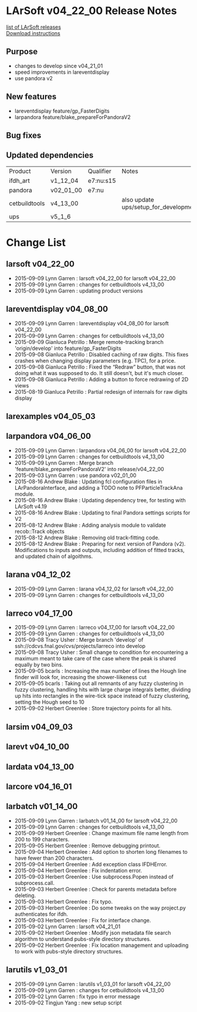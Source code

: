 # LArSoft v04_22_00 Release Notes



[list of LArSoft releases](LArSoft_release_list)  
[Download instructions](http://scisoft.fnal.gov/scisoft/bundles/larsoft/v04_22_00/larsoft-v04_22_00.html)

## Purpose

-   changes to develop since v04_21_01
-   speed improvements in lareventdisplay
-   use pandora v2

## New features

-   lareventdisplay feature/gp_FasterDigits
-   larpandora feature/blake_prepareForPandoraV2

## Bug fixes

## Updated dependencies

|               |           |           |                                       |
|---------------|-----------|-----------|---------------------------------------|
| Product       | Version   | Qualifier | Notes                                 |
| ifdh_art      | v1_12_04  | e7:nu:s15 |                                       |
| pandora       | v02_01_00 | e7:nu     |                                       |
| cetbuildtools | v4_13_00  |           | also update ups/setup_for_development |
| ups           | v5_1_6   |           |                                       |

# Change List

## larsoft v04_22_00

-   2015-09-09 Lynn Garren : larsoft v04_22_00 for larsoft v04_22_00
-   2015-09-09 Lynn Garren : changes for cetbuildtools v4_13_00
-   2015-09-09 Lynn Garren : updating product versions

## lareventdisplay v04_08_00

-   2015-09-09 Lynn Garren : lareventdisplay v04_08_00 for larsoft v04_22_00
-   2015-09-09 Lynn Garren : changes for cetbuildtools v4_13_00
-   2015-09-09 Gianluca Petrillo : Merge remote-tracking branch 'origin/develop' into feature/gp_FasterDigits
-   2015-09-08 Gianluca Petrillo : Disabled caching of raw digits. This fixes crashes when changing display parameters (e.g. TPC), for a price.
-   2015-09-08 Gianluca Petrillo : Fixed the “Redraw” button, that was not doing what it was supposed to do. It still doesn't, but it's much closer.
-   2015-09-08 Gianluca Petrillo : Adding a button to force redrawing of 2D views
-   2015-08-19 Gianluca Petrillo : Partial redesign of internals for raw digits display

## larexamples v04_05_03

## larpandora v04_06_00

-   2015-09-09 Lynn Garren : larpandora v04_06_00 for larsoft v04_22_00
-   2015-09-09 Lynn Garren : changes for cetbuildtools v4_13_00
-   2015-09-09 Lynn Garren : Merge branch 'feature/blake_prepareForPandoraV2' into release/v04_22_00
-   2015-09-03 Lynn Garren : use pandora v02_01_00
-   2015-08-16 Andrew Blake : Updating fcl configuration files in LArPandoraInterface, and adding a TODO note to PFParticleTrackAna module.
-   2015-08-16 Andrew Blake : Updating dependency tree, for testing with LArSoft v4.19
-   2015-08-16 Andrew Blake : Updating to final Pandora settings scripts for V2
-   2015-08-12 Andrew Blake : Adding analysis module to validate recob::Track objects
-   2015-08-12 Andrew Blake : Removing old track-fitting code.
-   2015-08-12 Andrew Blake : Preparing for next version of Pandora (v2). Modifications to inputs and outputs, including addition of fitted tracks, and updated chain of algoithms.

## larana v04_12_02

-   2015-09-09 Lynn Garren : larana v04_12_02 for larsoft v04_22_00
-   2015-09-09 Lynn Garren : changes for cetbuildtools v4_13_00

## larreco v04_17_00

-   2015-09-09 Lynn Garren : larreco v04_17_00 for larsoft v04_22_00
-   2015-09-09 Lynn Garren : changes for cetbuildtools v4_13_00
-   2015-09-08 Tracy Usher : Merge branch 'develop' of ssh://cdcvs.fnal.gov/cvs/projects/larreco into develop
-   2015-09-08 Tracy Usher : Small change to condition for encountering a maximum meant to take care of the case where the peak is shared equally by two bins.
-   2015-09-05 bcarls : Increasing the max number of lines the Hough line finder will look for, increasing the shower-liikeness cut
-   2015-09-05 bcarls : Taking out all remnants of any fuzzy clustering in fuzzy clustering, handling hits with large charge integrals better, dividing up hits into rectangles in the wire-tick space instead of fuzzy clustering, setting the Hough seed to 10
-   2015-09-02 Herbert Greenlee : Store trajectory points for all hits.

## larsim v04_09_03

## larevt v04_10_00

## lardata v04_13_00

## larcore v04_16_01

## larbatch v01_14_00

-   2015-09-09 Lynn Garren : larbatch v01_14_00 for larsoft v04_22_00
-   2015-09-09 Lynn Garren : changes for cetbuildtools v4_13_00
-   2015-09-09 Herbert Greenlee : Change maximum file name length from 200 to 199 characters.
-   2015-09-05 Herbert Greenlee : Remove debugging printout.
-   2015-09-04 Herbert Greenlee : Add option to shorten long filenames to have fewer than 200 characters.
-   2015-09-04 Herbert Greenlee : Add exception class IFDHError.
-   2015-09-04 Herbert Greenlee : Fix indentation error.
-   2015-09-03 Herbert Greenlee : Use subprocess.Popen instead of subprocess.call.
-   2015-09-03 Herbert Greenlee : Check for parents metadata before deleting.
-   2015-09-03 Herbert Greenlee : Fix typo.
-   2015-09-03 Herbert Greenlee : Do some tweaks on the way project.py authenticates for ifdh.
-   2015-09-03 Herbert Greenlee : Fix for interface change.
-   2015-09-02 Lynn Garren : larsoft v04_21_01
-   2015-09-02 Herbert Greenlee : Modify json metadata file search algorithm to understand pubs-style directory structures.
-   2015-09-02 Herbert Greenlee : Fix location management and uploading to work with pubs-style directory structures.

## larutils v1_03_01

-   2015-09-09 Lynn Garren : larutils v1_03_01 for larsoft v04_22_00
-   2015-09-09 Lynn Garren : changes for cetbuildtools v4_13_00
-   2015-09-02 Lynn Garren : fix typo in error message
-   2015-09-02 Tingjun Yang : new setup script
